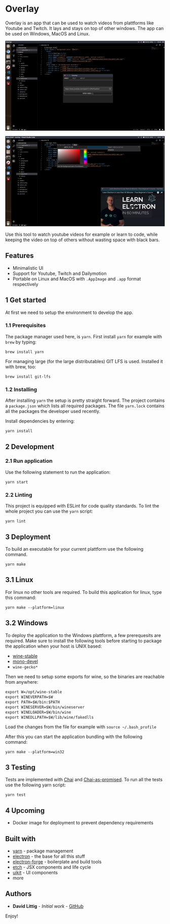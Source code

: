 # Overlay

Overlay is an app that can be used to watch videos from plattforms like Youtube and Twitch. It lays and stays on top of other windows. The app can be used on Windows, MacOS and Linux.

![Main window](https://raw.githubusercontent.com/dlittig/overlay/master/docs/main-window.png)

![Video window](https://raw.githubusercontent.com/dlittig/overlay/master/docs/video-window.png)

Use this tool to watch youtube videos for example or learn to code, while keeping the video on top of others without wasting space with black bars.

## Features

* Minimalistic UI
* Support for Youtube, Twitch and Dailymotion
* Portable on Linux and MacOS with `.AppImage` and `.app` format respectively

## 1 Get started
At first we need to setup the environment to develop the app.

### 1.1 Prerequisites
The package manager used here, is `yarn`. First install `yarn` for example with `brew` by typing:
```
brew install yarn
```

For managing large (for the large distributables) GIT LFS is used. Installed it with brew, too:
```
brew install git-lfs
```

### 1.2 Installing
After installing `yarn` the setup is pretty straight forward. The project contains a `package.json` which lists all required packages. The file `yarn.lock` contains all the packages the developer used recently.

Install dependencies by entering:
```
yarn install
```

## 2 Development

### 2.1 Run application
Use the following statement to run the application:
```
yarn start
```

### 2.2 Linting
This project is equipped with ESLint for code quality standards. To lint the whole project you can use the `yarn` script:
```
yarn lint
```


## 3 Deployment
To build an executable for your current plattform use the following command.
```
yarn make
```

## 3.1 Linux
For linux no other tools are required. To build this application for linux, type this command:
```
yarn make --platform=linux
```

## 3.2 Windows
To deploy the application to the Windows plattform, a few prerequesits are required. 
Make sure to install the following tools before starting to package the application when your host is UNIX based:

* [wine-stable](https://wiki.winehq.org/Ubuntu)
* [mono-devel](http://www.mono-project.com/download/stable/#download-lin-ubuntu)
* `wine-gecko*`

Then we need to setup some exports for wine, so the binaries are reachable from anywhere:
```
export W=/opt/wine-stable
export WINEVERPATH=$W
export PATH=$W/bin:$PATH 
export WINESERVER=$W/bin/wineserver
export WINELOADER=$W/bin/wine
export WINEDLLPATH=$W/lib/wine/fakedlls
```

Load the changes from the file for example with `source ~/.bash_profile`

After this you can start the application bundling with the following command:
```
yarn make --platform=win32
```

## 3 Testing

Tests are implemented with [Chai]() and [Chai-as-promised](). To run all the tests use the following yarn script:
```
yarn test
```

## 4 Upcoming

* Docker image for deployment to prevent dependency requirements

## Built with

* [yarn](https://github.com/yarnpkg/yarn) - package management
* [electron](https://github.com/electron/electron) - the base for all this stuff
* [electron-forge](https://github.com/electron-userland/electron-forge) - boilerplate and build tools
* [etch](https://github.com/atom/etch) - JSX components and life cycle
* [uikit](https://github.com/uikit/uikit) - UI components
* more

## Authors
* **David Littig** - *Initial work* - [GitHub](https://github.com/dlittig)

Enjoy!
